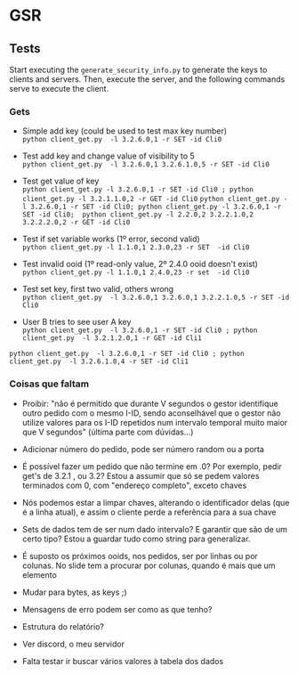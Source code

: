 # GSR

## Tests
Start executing the `generate_security_info.py` to generate the keys to clients and servers.
Then, execute the server, and the following commands serve to execute the client.

### Gets

- Simple add key (could be used to test max key number) \
`python client_get.py  -l 3.2.6.0,1 -r SET -id Cli0`

- Test add key and change value of visibility to 5 \
`python client_get.py  -l 3.2.6.0,1 3.2.6.1.0,5 -r SET -id Cli0`


- Test get value of key  \
`python client_get.py -l 3.2.6.0,1 -r SET -id Cli0 ; python client_get.py -l 3.2.1.1.0,2 -r GET -id Cli0`
`python client_get.py -l 3.2.6.0,1 -r SET -id Cli0; python client_get.py -l 3.2.6.0,1 -r SET -id Cli0;  python client_get.py -l 2.2.0,2 3.2.2.1.0,2 3.2.2.2.0,2 -r GET -id Cli0`

- Test if set variable works (1º error, second valid) \
`python client_get.py -l 1.1.0,1 2.3.0,23 -r SET  -id Cli0`

- Test invalid ooid (1º read-only value, 2º 2.4.0 ooid doesn't exist) \
`python client_get.py -l 1.1.0,1 2.4.0,23 -r set  -id Cli0`

- Test set key, first two valid, others wrong \
`python client_get.py  -l 3.2.6.0,1 3.2.6.0,1 3.2.2.1.0,5 -r SET -id Cli0`

- User B tries to see user A key \
`python client_get.py  -l 3.2.6.0,1 -r SET -id Cli0 ; python client_get.py  -l 3.2.1.2.0,1 -r GET -id Cli1`

`python client_get.py  -l 3.2.6.0,1 -r SET -id Cli0 ; python client_get.py  -l 3.2.6.1.0,4 -r SET -id Cli1`
### Coisas que faltam

- Proibir: "não é permitido que durante V segundos o gestor identifique outro pedido com o mesmo I-ID, sendo aconselhável que o gestor não utilize valores para os I-ID repetidos num intervalo temporal muito maior que V segundos" (última parte com dúvidas...)
- Adicionar número do pedido, pode ser número random ou a porta

- É possível fazer um pedido que não termine em .0? Por exemplo, pedir get's de 3.2.1 , ou 3.2?    Estou a assumir que só se pedem valores terminados com 0, com "endereço completo", exceto chaves
- Nós podemos estar a limpar chaves, alterando o identificador delas (que é a linha atual), e assim o cliente perde a referência para a sua chave

- Sets de dados tem de ser num dado intervalo? E garantir que são de um certo tipo? Estou a guardar tudo como string para generalizar. 

- É suposto os próximos ooids, nos pedidos, ser por linhas ou por colunas. No slide tem a procurar por colunas, quando é mais que um elemento

- Mudar para bytes, as keys ;)
- Mensagens de erro podem ser como as que tenho?
- Estrutura do relatório?
- Ver discord, o meu servidor

- Falta testar ir buscar vários valores à tabela dos dados